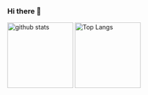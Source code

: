 ### Hi there 👋
<p align="left"> 
  <img alt="github stats" height="150px" src="https://github-readme-stats.vercel.app/api?username=soccer4kzm8&theme=onedark&show_icons=ture" />
  <img alt="Top Langs" height="150px" src="https://github-readme-stats.vercel.app/api/top-langs/?username=soccer4kzm8&layout=compact&show_icons=true&theme=onedark" />
</p>

<!--
**soccer4kzm8/soccer4kzm8** is a ✨ _special_ ✨ repository because its `README.md` (this file) appears on your GitHub profile.

Here are some ideas to get you started:

- 🔭 I’m currently working on ...
- 🌱 I’m currently learning ...
- 👯 I’m looking to collaborate on ...
- 🤔 I’m looking for help with ...
- 💬 Ask me about ...
- 📫 How to reach me: ...
- 😄 Pronouns: ...
- ⚡ Fun fact: ...
-->
